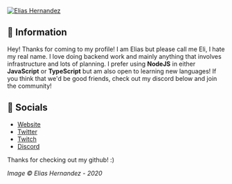 [![Elias Hernandez](https://eli.fail/f/background_personal_banner.png)](https://eli.fail)

## 👋 Information
Hey! Thanks for coming to my profile! I am Elias but please call me Eli, I hate my real name. I love doing backend work and mainly anything that involves infrastructure and lots of planning. I prefer using **NodeJS** in either **JavaScript** or **TypeScript** but am also open to learning new languages! If you think that we'd be good friends, check out my discord below and join the community!

## 🔗 Socials
- [Website](https://eli.fail/)
- [Twitter](https://eli.fail/twitter)
- [Twitch](https://eli.fail/twitch)
- [Discord](https://eli.fail/discord)

Thanks for checking out my github! :)

*Image © Elias Hernandez - 2020*
